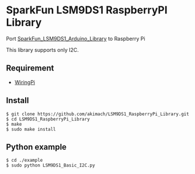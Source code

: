 SparkFun LSM9DS1 RaspberryPI Library
===

Port [SparkFun_LSM9DS1_Arduino_Library](https://github.com/sparkfun/SparkFun_LSM9DS1_Arduino_Library) to Raspberry Pi

This library supports only I2C.

## Requirement

* [WiringPi](http://wiringpi.com/)

## Install

```
$ git clone https://github.com/akimach/LSM9DS1_RaspberryPi_Library.git
$ cd LSM9DS1_RaspberryPi_Library
$ make
$ sudo make install
```

## Python example

```
$ cd ./example
$ sudo python LSM9DS1_Basic_I2C.py
```
